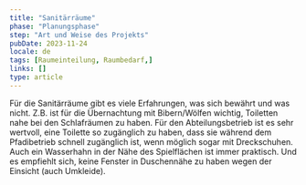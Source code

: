 ```yaml
---
title: "Sanitärräume"
phase: "Planungsphase"
step: "Art und Weise des Projekts"
pubDate: 2023-11-24
locale: de
tags: [Raumeinteilung, Raumbedarf,]
links: []
type: article
---
```


Für die Sanitärräume gibt es viele Erfahrungen, was sich bewährt und was nicht. Z.B. ist für die Übernachtung mit Bibern/Wölfen wichtig, Toiletten nahe bei den Schlafräumen zu haben. Für den Abteilungsbetrieb ist es sehr wertvoll, eine Toilette so zugänglich zu haben, dass sie während dem Pfadibetrieb schnell zugänglich ist, wenn möglich sogar mit Dreckschuhen. Auch ein Wasserhahn in der Nähe des Spielflächen ist immer praktisch. Und es empfiehlt sich, keine Fenster in Duschennähe zu haben wegen der Einsicht (auch Umkleide).
